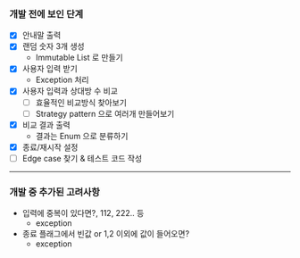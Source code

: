 ### 개발 전에 보인 단계

- [x] 안내말 출력
- [x] 랜덤 숫자 3개 생성 
  - Immutable List 로 만들기
- [x] 사용자 입력 받기 
  - Exception 처리
- [x] 사용자 입력과 상대방 수 비교 
  - [ ] 효율적인 비교방식 찾아보기
  - [ ] Strategy pattern 으로 여러개 만들어보기
- [x] 비교 결과 출력 
  - 결과는 Enum 으로 분류하기
- [x] 종료/재시작 설정
- [ ] Edge case 찾기 & 테스트 코드 작성

---
### 개발 중 추가된 고려사항

- 입력에 중복이 있다면?, 112, 222.. 등
  - exception
- 종료 플래그에서 빈값 or 1,2 이외에 값이 들어오면?
  - exception 